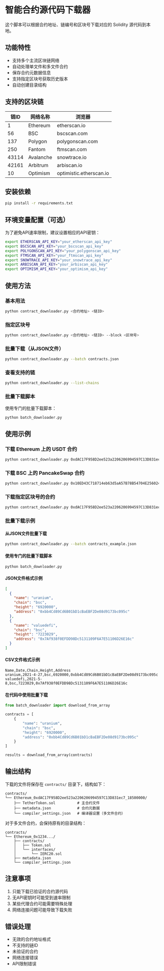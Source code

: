 # 智能合约源代码下载器

这个脚本可以根据合约地址、链编号和区块号下载对应的 Solidity 源代码到本地。

## 功能特性

- 支持多个主流区块链网络
- 自动处理单文件和多文件合约
- 保存合约元数据信息
- 支持指定区块号获取历史版本
- 自动创建目录结构

## 支持的区块链

| 链ID | 网络名称 | 浏览器 |
|------|----------|--------|
| 1    | Ethereum | etherscan.io |
| 56   | BSC      | bscscan.com |
| 137  | Polygon  | polygonscan.com |
| 250  | Fantom   | ftmscan.com |
| 43114| Avalanche| snowtrace.io |
| 42161| Arbitrum | arbiscan.io |
| 10   | Optimism | optimistic.etherscan.io |

## 安装依赖

```bash
pip install -r requirements.txt
```

## 环境变量配置（可选）

为了避免API速率限制，建议设置相应的API密钥：

```bash
export ETHERSCAN_API_KEY="your_etherscan_api_key"
export BSCSCAN_API_KEY="your_bscscan_api_key"
export POLYGONSCAN_API_KEY="your_polygonscan_api_key"
export FTMSCAN_API_KEY="your_ftmscan_api_key"
export SNOWTRACE_API_KEY="your_snowtrace_api_key"
export ARBISCAN_API_KEY="your_arbiscan_api_key"
export OPTIMISM_API_KEY="your_optimism_api_key"
```

## 使用方法

### 基本用法

```bash
python contract_downloader.py <合约地址> <链ID>
```

### 指定区块号

```bash
python contract_downloader.py <合约地址> <链ID> --block <区块号>
```

### 批量下载（从JSON文件）

```bash
python contract_downloader.py --batch contracts.json
```

### 查看支持的链

```bash
python contract_downloader.py --list-chains
```

### 批量下载脚本

使用专门的批量下载脚本：

```bash
python batch_downloader.py
```

## 使用示例

### 下载 Ethereum 上的 USDT 合约
```bash
python contract_downloader.py 0xdAC17F958D2ee523a2206206994597C13D831ec7 1
```

### 下载 BSC 上的 PancakeSwap 合约
```bash
python contract_downloader.py 0x10ED43C718714eb63d5aA57B78B54704E256024E 56
```

### 下载指定区块号的合约
```bash
python contract_downloader.py 0xdAC17F958D2ee523a2206206994597C13D831ec7 1 --block 18500000
```

### 批量下载示例

#### 从JSON文件批量下载
```bash
python contract_downloader.py --batch contracts_example.json
```

#### 使用专门的批量下载脚本
```bash
python batch_downloader.py
```

#### JSON文件格式示例
```json
[
  {
    "name": "uranium",
    "chain": "bsc",
    "height": "6920000",
    "address": "0xbb4Cd89Cd6B01bD1cBaEBF2De08d9173bc095c"
  },
  {
    "name": "valuedefi",
    "chain": "bsc", 
    "height": "7223029",
    "address": "0x7Af938f0EFDD98Dc5131109F6A7E51106D26E16c"
  }
]
```

#### CSV文件格式示例
```csv
Name,Date,Chain,Height,Address
uranium,2021-4-27,bsc,6920000,0xbb4Cd89Cd6B01bD1cBaEBF2De08d9173bc095c
valuedefi,2021-5-8,bsc,7223029,0x7Af938f0EFDD98Dc5131109F6A7E51106D26E16c
```

#### 在代码中使用批量下载
```python
from batch_downloader import download_from_array

contracts = [
    {
        "name": "uranium",
        "chain": "bsc",
        "height": "6920000", 
        "address": "0xbb4Cd89Cd6B01bD1cBaEBF2De08d9173bc095c"
    }
]

results = download_from_array(contracts)
```

## 输出结构

下载的文件将保存在 `contracts/` 目录下，结构如下：

```
contracts/
└── Ethereum_0xdAC17F958D2ee523a2206206994597C13D831ec7_18500000/
    ├── TetherToken.sol          # 主合约文件
    ├── metadata.json            # 合约元数据
    └── compiler_settings.json   # 编译器设置（多文件合约）
```

对于多文件合约，会保持原有的目录结构：

```
contracts/
└── Ethereum_0x1234.../
    ├── contracts/
    │   ├── Token.sol
    │   └── interfaces/
    │       └── IERC20.sol
    ├── metadata.json
    └── compiler_settings.json
```

## 注意事项

1. 只能下载已验证的合约源代码
2. 无API密钥时可能受到速率限制
3. 某些代理合约可能需要特殊处理
4. 网络连接问题可能导致下载失败

## 错误处理

- 无效的合约地址格式
- 不支持的链ID
- 未验证的合约
- 网络连接错误
- API限制错误
